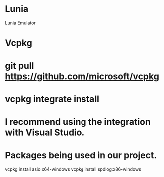 # Lunia
Lunia Emulator

# Vcpkg
# git pull https://github.com/microsoft/vcpkg
# vcpkg integrate install
# I recommend using the integration with Visual Studio.
# Packages being used in our project.
vcpkg install asio:x64-windows
vcpkg install spdlog:x86-windows
